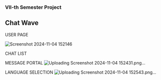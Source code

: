 
### VII-th Semester Project

## Chat Wave
USER PAGE

![Screenshot 2024-11-04 152146](https://github.com/user-attachments/assets/756da95c-62b1-4c49-bbca-9cd22680ac7f)

CHAT LIST

MESSAGE PORTAL
![Uploading Screenshot 2024-11-04 152431.png…]()

LANGUAGE SELECTION
![Uploading Screenshot 2024-11-04 152543.png…]()











